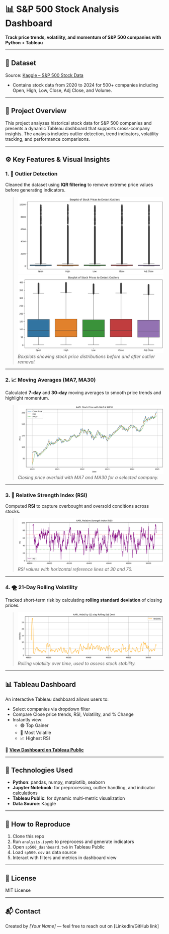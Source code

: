 # 📊 S&P 500 Stock Analysis Dashboard  
**Track price trends, volatility, and momentum of S&P 500 companies with Python + Tableau**

---

## 📁 Dataset  
Source: [Kaggle – S&P 500 Stock Data](https://www.kaggle.com/datasets/keehyung/mit5742-sp500-stock-value-dataset) 
- Contains stock data from 2020 to 2024 for 500+ companies including Open, High, Low, Close, Adj Close, and Volume.

---

## 🧪 Project Overview  

This project analyzes historical stock data for S&P 500 companies and presents a dynamic Tableau dashboard that supports cross-company insights. The analysis includes outlier detection, trend indicators, volatility tracking, and performance comparisons.

---

## ⚙️ Key Features & Visual Insights

### 1. 🧼 Outlier Detection  
Cleaned the dataset using **IQR filtering** to remove extreme price values before generating indicators.  

> ![Boxplot](images/boxplot0.png)  
> ![Boxplot After IQR](images/boxplot1.png)  
> *Boxplots showing stock price distributions before and after outlier removal.*

---

### 2. 📈 Moving Averages (MA7, MA30)  
Calculated **7-day** and **30-day** moving averages to smooth price trends and highlight momentum.

> ![Close Price with MA](images/close.png)  
> *Closing price overlaid with MA7 and MA30 for a selected company.*

---

### 3. 💪 Relative Strength Index (RSI)  
Computed **RSI** to capture overbought and oversold conditions across stocks.

> ![RSI Chart](images/rsi.png)  
> *RSI values with horizontal reference lines at 30 and 70.*

---

### 4. 🌪️ 21-Day Rolling Volatility  
Tracked short-term risk by calculating **rolling standard deviation** of closing prices.

> ![Volatility Plot](images/volatility.png)  
> *Rolling volatility over time, used to assess stock stability.*

---

## 📊 Tableau Dashboard  

An interactive Tableau dashboard allows users to:
- Select companies via dropdown filter
- Compare Close price trends, RSI, Volatility, and % Change
- Instantly view:
  - 🟢 Top Gainer  
  - 🔴 Most Volatile  
  - 📈 Highest RSI  

🔗 **[View Dashboard on Tableau Public](your-tableau-link-here)**

---

## 🧰 Technologies Used  
- **Python**: pandas, numpy, matplotlib, seaborn  
- **Jupyter Notebook**: for preprocessing, outlier handling, and indicator calculations  
- **Tableau Public**: for dynamic multi-metric visualization  
- **Data Source**: Kaggle

---

## 🚀 How to Reproduce  
1. Clone this repo  
2. Run `analysis.ipynb` to preprocess and generate indicators  
3. Open `sp500_dashboard.twb` in Tableau Public  
4. Load `sp500.csv` as data source  
5. Interact with filters and metrics in dashboard view

---

## 📎 License  
MIT License

---

## 📬 Contact  
Created by *[Your Name]* — feel free to reach out on [LinkedIn/GitHub link]
